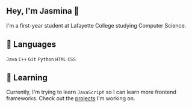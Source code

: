 ## Hey, I'm Jasmina 👋
I'm a first-year student at Lafayette College studying Computer Science. 

## 🐸 Languages
`Java` `C++` `Git` `Python` `HTML` `CSS` 
  
## 🐻 Learning
Currently, I'm trying to learn `JavaScript` so I can learn more frontend frameworks. Check out the [projects](https://github.com/jasmina-dev/fcc-projects) I'm working on.
